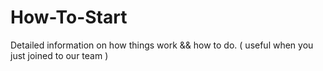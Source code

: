 # How-To-Start
Detailed information on how things work &amp;&amp; how to do.
( useful when you just joined to our team )
